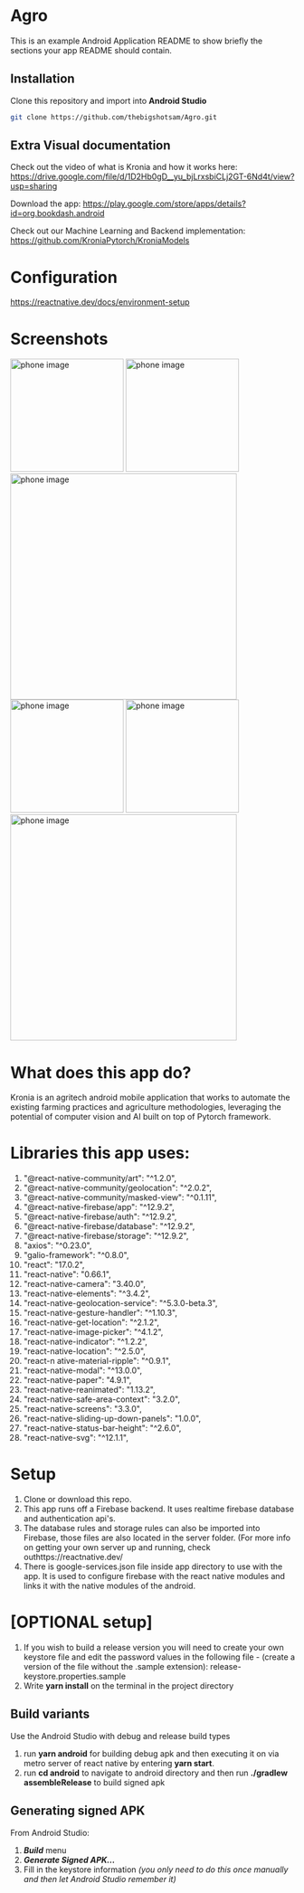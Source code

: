 # Agro

This is an example Android Application README to show briefly the sections your app README should contain.

## Installation
Clone this repository and import into **Android Studio**
```bash
git clone https://github.com/thebigshotsam/Agro.git
```

## Extra Visual documentation

Check out the video of what is Kronia and how it works here: https://drive.google.com/file/d/1D2Hb0gD__yu_bjLrxsbiCLj2GT-6Nd4t/view?usp=sharing

Download the app: https://play.google.com/store/apps/details?id=org.bookdash.android

Check out our Machine Learning and Backend implementation: https://github.com/KroniaPytorch/KroniaModels

# Configuration 
https://reactnative.dev/docs/environment-setup


# Screenshots
<img src="Screenshots/Screenshot (10).png" alt="phone image" width="200px" />
<img src="Screenshots/Screenshot (11).png" alt="phone image" width="200px" />
<img src="Screenshots/Screenshot (12).png" alt="phone image" width="400px" />
<img src="Screenshots/Screenshot (13).png" alt="phone image" width="200px" />
<img src="Screenshots/Screenshot (14).png" alt="phone image" width="200px" />
<img src="Screenshots/Screenshot (15).png" alt="phone image" width="400px" />


# What does this app do?
Kronia is an agritech android mobile application that works to automate the existing farming practices and agriculture methodologies, leveraging the potential of computer vision and AI built on top of Pytorch framework.


# Libraries this app uses:

1. "@react-native-community/art": "^1.2.0",
2. "@react-native-community/geolocation": "^2.0.2",
3. "@react-native-community/masked-view": "^0.1.11",
4. "@react-native-firebase/app": "^12.9.2",
5. "@react-native-firebase/auth": "^12.9.2",
6. "@react-native-firebase/database": "^12.9.2",
7. "@react-native-firebase/storage": "^12.9.2",
8. "axios": "^0.23.0",
9. "galio-framework": "^0.8.0",
10. "react": "17.0.2",
11. "react-native": "0.66.1",
12. "react-native-camera": "3.40.0",
13. "react-native-elements": "^3.4.2",
14. "react-native-geolocation-service": "^5.3.0-beta.3",
15. "react-native-gesture-handler": "^1.10.3",
16. "react-native-get-location": "^2.1.2",
17. "react-native-image-picker": "^4.1.2",
18. "react-native-indicator": "^1.2.2",
19. "react-native-location": "^2.5.0",
20. "react-n ative-material-ripple": "^0.9.1",
21. "react-native-modal": "^13.0.0",
22. "react-native-paper": "4.9.1",
23. "react-native-reanimated": "1.13.2",
24. "react-native-safe-area-context": "3.2.0",
25. "react-native-screens": "3.3.0",
26. "react-native-sliding-up-down-panels": "1.0.0",
27. "react-native-status-bar-height": "^2.6.0",
28. "react-native-svg": "^12.1.1",


# Setup

1. Clone or download this repo.
2. This app runs off a Firebase backend. It uses realtime firebase database and authentication api's. 
3. The database rules and storage rules can also be imported into Firebase, those files are also located in the server folder. 
(For more info on getting your own server up and running, check outhttps://reactnative.dev/
4. There is google-services.json file inside app directory to use with the app. It is used to configure firebase with the react native modules and links it with the native modules of the android. 


# [OPTIONAL setup] 
1. If you wish to build a release version you will need to create your own keystore file and edit the password values in the following file - (create a version of the file without the .sample extension): release-keystore.properties.sample
2. Write **yarn install** on the terminal in the project directory
## Build variants
Use the Android Studio  with debug and release build types

1. run **yarn android** for building debug apk and then executing it on via metro server of react native by entering **yarn start**.
2. run **cd android** to navigate to android directory and then run **./gradlew assembleRelease** to build signed apk


## Generating signed APK
From Android Studio:
1. ***Build*** menu
2. ***Generate Signed APK...***
3. Fill in the keystore information *(you only need to do this once manually and then let Android Studio remember it)*

